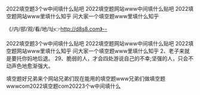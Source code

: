 2022填空题3个w中间填什么贴吧
2022填空题网站www中间填什么贴吧
2022填空题网站www里填什么知乎
问大家一个填空题www里填什么知乎


《/内/部/观/看/地/址👉http://d8s8.com》--

2022填空题3个w中间填什么贴吧
2022填空题网站www中间填什么贴吧
2022填空题网站www里填什么知乎
问大家一个填空题www里填什么知乎
	2、老子来就是要托你妈地后退。
	29、脆弱的人，才会四处游说自己的不幸;坚强的人，只会不动声色地愈渐强大。





填空题好兄弟来个网站兄弟们现在能用的填空题www兄弟们做填空题wwwcom2022填空题com20223个w中间填什么
